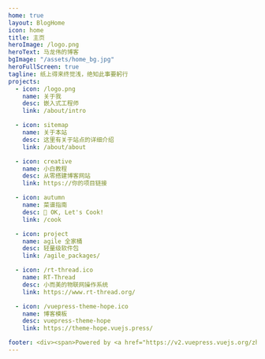 ```yaml
---
home: true
layout: BlogHome
icon: home
title: 主页
heroImage: /logo.png
heroText: 马龙伟的博客
bgImage: "/assets/home_bg.jpg"
heroFullScreen: true
tagline: 纸上得来终觉浅，绝知此事要躬行
projects:
  - icon: /logo.png
    name: 关于我
    desc: 嵌入式工程师
    link: /about/intro

  - icon: sitemap
    name: 关于本站
    desc: 这里有关于站点的详细介绍
    link: /about/about

  - icon: creative
    name: 小白教程
    desc: 从零搭建博客网站
    link: https://你的项目链接

  - icon: autumn
    name: 菜谱指南
    desc: 🍲 OK, Let's Cook!
    link: /cook

  - icon: project
    name: agile 全家桶
    desc: 轻量级软件包
    link: /agile_packages/

  - icon: /rt-thread.ico
    name: RT-Thread
    desc: 小而美的物联网操作系统
    link: https://www.rt-thread.org/

  - icon: /vuepress-theme-hope.ico
    name: 博客模板
    desc: vuepress-theme-hope
    link: https://theme-hope.vuejs.press/

footer: <div><span>Powered by <a href="https://v2.vuepress.vuejs.org/zh/" target="_blank">VuePress</a></span>|<span>Theme by <a href="https://theme-hope.vuejs.press/zh/" target="_blank">Hope</a></span></div>
---
```


